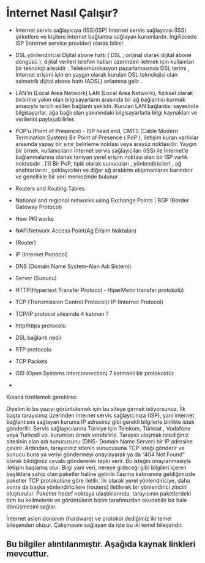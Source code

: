 # İnternet Nasıl Çalışır?

- İnternet servis sağlayıcıya (İSS)(ISP)
  İnternet servis sağlayıcısı (İSS) şirketlere ve kişilere internet bağlantısı sağlayan kurumlardır. İngilizcede ISP (Internet service provider) olarak bilinir.

- DSL yönlendiricisi
  Dijital abone hattı ( DSL ; orijinal olarak dijital abone döngüsü ), dijital verileri telefon hatları üzerinden iletmek için kullanılan bir teknoloji ailesidir . Telekomünikasyon pazarlamasında DSL terimi , İnternet erişimi için en yaygın olarak kurulan DSL teknolojisi olan asimetrik dijital abone hattı (ADSL) anlamına gelir .

- LAN‘ın (Local Area Network)
  LAN (Local Area Network), fiziksel olarak birbirine yakın olan bilgisayarların arasında bir ağ bağlantısı kurmak amacıyla tercih edilen bağlantı şeklidir. Kurulan LAN bağlantısı sayesinde bilgisayarlar, ağa bağlı olan yakınındaki bilgisayarlarla bilgi kaynakları ve verilerini paylaşabilirler.

- POP‘u (Point of Presence) - ISP head end, CMTS (Cable Modern Termination System)
  Bir Point of Presence ( PoP ), iletişim kuran varlıklar arasında yapay bir sınır belirleme noktası veya arayüz noktasıdır. Yaygın bir örnek, kullanıcıların İnternet servis sağlayıcıları (ISS) ile İnternet'e bağlanmalarına olanak tanıyan yerel erişim noktası olan bir ISP varlık noktasıdır . [1] Bir PoP, tipik olarak sunucuları , yönlendiricileri , ağ anahtarlarını , çoklayıcıları ve diğer ağ arabirim ekipmanlarını barındırır ve genellikle bir veri merkezinde bulunur .

- Routers and Routing Tables

- National and regional networks using Exchange Points | BGP (Border Gateway Protocol)

- How PKI works

- NAP/Network Access Point(Ağ Erişim Noktaları)

- (Router)

- IP (Internet Protocol)

- DNS (Domain Name System-Alan Adı Sistemi)

- Server (Sunucu)

- HTTP(Hypertext Transfer Protocol - HiperMetin transfer protokolü)

- TCP (Transmission Control Protocol)/ IP (Internet Protocol)

- TCP/IP protocol ailesinde 4 katman ?

- http/https protocolu

- DSL bağlantı nedir

- RTP protocolu

- TCP Packets

- OSI (Open Systems Interconnection) 7 katmanlı bir protokoldür.

-

Kısaca özetlemek gerekirse:

Diyelim ki bu yazıyı görüntülemek için bu siteye girmek istiyorsunuz. İlk başta tarayıcınız üzerinden internet servis sağlayıcınıza (ISP), yani internet bağlantısını sağlayan kuruma IP adresiniz gibi gerekli bilgilerle birlikte istek gönderilir. Servis sağlayıcılarına Türkiye için Telekom, Türksat , Vodafone veya Turkcell vb. kurumları örnek verebiliriz. Tarayıcı ulaşmak istediğiniz sitesinin alan adı sunucusunu (DNS- Domain Name Server) bir IP adresine çevirir. Ardından, tarayıcınız sitenin sunucusuna TCP isteği gönderir ve sunucu buna ya veriyi göndermeyi onaylayarak ya da “404 Not Found” olarak bildiğimiz cevabı göndererek tepki verir. Bu isteğin onaylanmasıyla iletişim başlamış olur. Bilgi yani veri, nereye gideceği gibi bilgileri içeren başlıklara sahip olan paketler haline getirilir.Taşıma katmanına geldiğimizde paketler TCP protokolüne göre iletilir. İlk olarak yerel yönlendiriciye, daha sonra da başka yönlendiricilere (routers) iletilerek bir yönlendirici zinciri oluşturulur. Paketler hedef noktaya ulaştıklarında, tarayıcının paketlerdeki tüm bu kelimelerin ve görüntülerin bizim tarafımızdan okunabilir bir hale dönüşmesini sağlar.

İnternet aslen donanım (hardware) ve protokol dediğimiz iki temel bileşenden oluşur. Çalışmasını sağlayan da işte bu iki temel bileşendir.

## Bu bilgiler alıntılanmıştır. Aşağıda kaynak linkleri mevcuttur.
